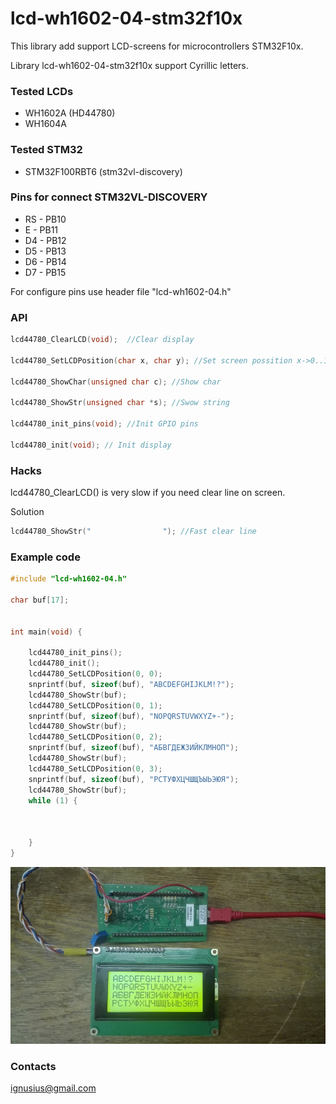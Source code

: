 # lcd-wh1602-04-stm32f10x #

This library add support LCD-screens for microcontrollers STM32F10x.

Library lcd-wh1602-04-stm32f10x support Cyrillic letters.

### Tested LCDs ###

* WH1602A (HD44780)
* WH1604A

### Tested STM32 ###

* STM32F100RBT6 (stm32vl-discovery)


### Pins for connect STM32VL-DISCOVERY ###

* RS - PB10
* E -  PB11
* D4 - PB12
* D5 - PB13
* D6 - PB14
* D7 - PB15

For configure pins use header file "lcd-wh1602-04.h"

### API ###

```C
lcd44780_ClearLCD(void);  //Clear display

lcd44780_SetLCDPosition(char x, char y); //Set screen possition x->0..15  y->0..3

lcd44780_ShowChar(unsigned char c); //Show char

lcd44780_ShowStr(unsigned char *s); //Swow string

lcd44780_init_pins(void); //Init GPIO pins

lcd44780_init(void); // Init display

```

### Hacks ###
lcd44780_ClearLCD() is very slow if you need clear line on screen.

Solution
```C
lcd44780_ShowStr("                "); //Fast clear line
```

### Example code ###
```C
#include "lcd-wh1602-04.h"

char buf[17];


int main(void) {

	lcd44780_init_pins();
	lcd44780_init();
	lcd44780_SetLCDPosition(0, 0);
	snprintf(buf, sizeof(buf), "ABCDEFGHIJKLM!?");
	lcd44780_ShowStr(buf);
	lcd44780_SetLCDPosition(0, 1);
	snprintf(buf, sizeof(buf), "NOPQRSTUVWXYZ+-");
	lcd44780_ShowStr(buf);
	lcd44780_SetLCDPosition(0, 2);
	snprintf(buf, sizeof(buf), "АБВГДЕЖЗИЙКЛМНОП");
	lcd44780_ShowStr(buf);
	lcd44780_SetLCDPosition(0, 3);
	snprintf(buf, sizeof(buf), "РСТУФХЦЧШЩЪЫЬЭЮЯ");
	lcd44780_ShowStr(buf);
	while (1) {



	}
}

```
![picture](EXAMPLE.jpg)

### Contacts ###

ignusius@gmail.com
